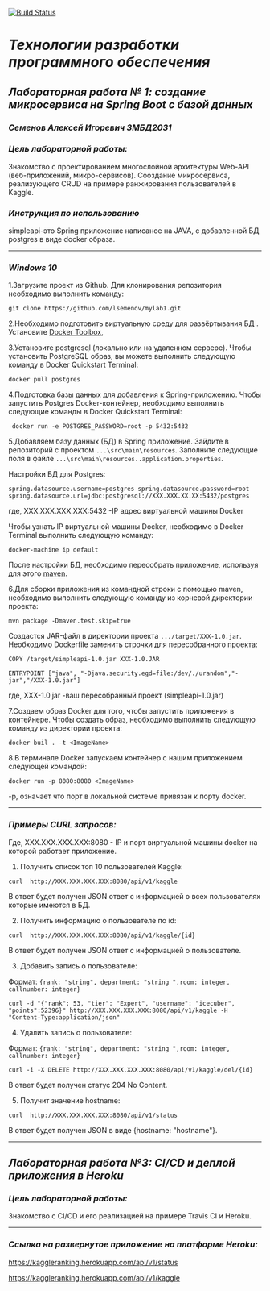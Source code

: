 [![Build Status](https://travis-ci.org/lsemenov/mylab.svg?branch=master)](https://travis-ci.org/lsemenov/mylab)
# *Технологии разработки программного обеспечения*
## *Лабораторная работа № 1: создание микросервиса на Spring Boot с базой данных*
### *Семенов Алексей Игоревич ЗМБД2031*
### *Цель лабораторной работы:*
Знакомство с проектированием многослойной архитектуры Web-API (веб-приложений, микро-сервисов).
Сооздание микросервиса, реализующего CRUD  на примере ранжирования пользователей в Kaggle.
### *Инструкция по использованию*
simpleapi-это Spring приложение написаное на JAVA, с добавленной БД postgres в виде docker образа.

---
### *Windows 10*

1.Загрузите проект из Github. Для клонирования репозитория необходимо выполнить команду:


`git clone https://github.com/lsemenov/mylab1.git`


2.Необходимо подготовить виртуальную среду для развёртывания БД . Установите [Docker Toolbox](https://github.com/docker/toolbox/releases), 


3.Установите postgresql  (локально или на удаленном сервере). Чтобы установить PostgreSQL образ, вы можете выполнить следующую команду в Docker Quickstart Terminal:


`docker pull postgres`


4.Подготовка базы данных для добавления к Spring-приложению. Чтобы запустить Postgres Docker-контейнер, необходимо выполнить следующие команды в Docker Quickstart Terminal:

` docker run -e POSTGRES_PASSWORD=root -p 5432:5432`


5.Добавляем базу данных (БД) в Spring приложение. Зайдите в репозиторий с проектом `...\src\main\resources`. Заполните следующие поля в файле `...\src\main\resources..application.properties`.

Настройки БД для Postgres:


`spring.datasource.username=postgres
spring.datasource.password=root
spring.datasource.url=jdbc:postgresql://XXX.XXX.XX.XX:5432/postgres`

где, XXX.XXX.XXX.XXX:5432 -IP адрес виртуальной машины Docker

Чтобы узнать IP виртуальной машины Docker, необходимо в Docker Terminal выполнить следующую команду:


`docker-machine ip default`


После настройки БД, необходимо пересобрать приложение, используя для этого [maven](https://maven.apache.org/download.cgi). 

6.Для сборки приложения из командной строки с помощью maven, необходимо выполнить следующую команду из корневой директории проекта:


`mvn package -Dmaven.test.skip=true`
  
  
  Создастся JAR-файл в директории проекта `.../target/XXX-1.0.jar`. Необходимо Dockerfile заменить строчки для пересобранного проекта:
  
`COPY /target/simpleapi-1.0.jar XXX-1.0.JAR`

`ENTRYPOINT ["java", "-Djava.security.egd=file:/dev/./urandom","-jar","/XXX-1.0.jar"]`


где, XXX-1.0.jar -ваш пересобранный проект (simpleapi-1.0.jar)
  

7.Создаем образ Docker для того, чтобы запустить приложения в контейнере. Чтобы создать образ, необходимо выполнить следующую команду из директории проекта:


`docker buil . -t <ImageName>`


8.В терминале Docker запускаем контейнер с нашим приложением следующей командой:


`docker run -p 8080:8080 <ImageName>`
  
  
  -p, означает что порт в локальной системе привязан к порту  docker.
  
  ---

### *Примеры CURL запросов:*

Где,  XXX.XXX.XXX.XXX:8080 -  IP и порт виртуальной машины  docker на которой работает приложение.


1. Получить список топ 10 пользователей Kaggle:


`curl  http://XXX.XXX.XXX.XXX:8080/api/v1/kaggle`

В ответ будет получен JSON ответ с информацией о всех пользователях которые имеются в БД.


2. Получить информацию о пользователе по id:


`curl  http://XXX.XXX.XXX.XXX:8080/api/v1/kaggle/{id} `


В ответ будет получен JSON ответ с информацией о пользователе.


3. Добавить запись о пользователе:

Формат: `{rank: "string", department: "string ",room: integer, callnumber: integer}`


`curl -d "{"rank": 53, "tier": "Expert", "username": "icecuber", "points":52396}" http://XXX.XXX.XXX.XXX:8080/api/v1/kaggle -H "Content-Type:application/json"`


4. Удалить запись о пользователе:

Формат: `{rank: "string", department: "string ",room: integer, callnumber: integer}`

`curl -i -X DELETE http://XXX.XXX.XXX.XXX:8080/api/v1/kaggle/del/{id}`


В ответ будет получен статус 204 No Content.


5. Получит значение hostname:


`curl  http://XXX.XXX.XXX.XXX:8080/api/v1/status` 

В ответ будет получен JSON в виде {hostname: "hostname"}.

---
## *Лабораторная работа №3: CI/CD и деплой приложения в Heroku*
### *Цель лабораторной работы:*
Знакомство с CI/CD и его реализацией на примере Travis CI и Heroku.

---
### *Ссылка на развернутое приложение на платформе Heroku:*

<https://kaggleranking.herokuapp.com/api/v1/status>

<https://kaggleranking.herokuapp.com/api/v1/kaggle>


